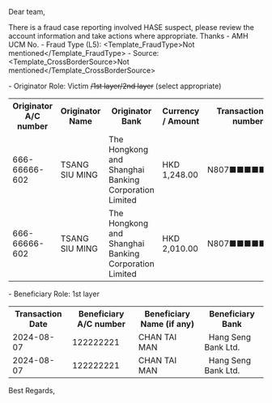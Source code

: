 Dear team,

There is a fraud case reporting involved HASE  suspect, please review the account information and take actions where appropriate. Thanks
\- AMH UCM No. 
\- Fraud Type (L5): <Template_FraudType>Not mentioned</Template_FraudType>
\- Source: <Template_CrossBorderSource>Not mentioned</Template_CrossBorderSource>

\- Originator Role: Victim ~~/1st layer/2nd layer~~ (select appropriate)
<table>
<tr><th>Originator A/C number</th><th>Originator Name</th><th>Originator Bank</th><th>Currency / Amount</th><th>Transaction ref. number</th></tr>
<tr><td>666-66666-602</td><td>TSANG SIU MING</td><td>The Hongkong and Shanghai Banking Corporation Limited  </td><td>HKD 1,248.00</td><td>N807■■■■■■■■</td></tr>
<tr><td>666-66666-602</td><td>TSANG SIU MING</td><td>The Hongkong and Shanghai Banking Corporation Limited  </td><td>HKD 2,010.00</td><td>N807■■■■■■■■</td></tr>
</table>

\- Beneficiary Role: 1st layer
<table>
<tr><th>Transaction Date</th><th>Beneficiary A/C number</th><th>Beneficiary Name (if any)</th><th>Beneficiary Bank</th></tr>
<tr><td>2024-08-07</td><td>122222221</td><td>CHAN TAI MAN </td><td>  Hang Seng Bank Ltd.  </td></tr>
<tr><td>2024-08-07</td><td>122222221</td><td>CHAN TAI MAN </td><td>  Hang Seng Bank Ltd.  </td></tr>
</table>

Best Regards,